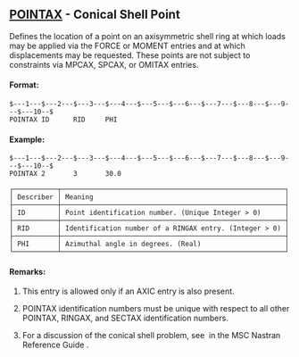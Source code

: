 ## [POINTAX](https://help.hexagonmi.com/bundle/MSC_Nastran_2022.4/page/Nastran_Combined_Book/qrg/bulkp/TOC.POINTAX.xhtml) - Conical Shell Point

Defines the location of a point on an axisymmetric shell ring at which loads may be applied via the FORCE or MOMENT entries and at which displacements may be requested. These points are not subject to constraints via MPCAX, SPCAX, or OMITAX entries.

#### Format:

```nastran
$---1---$---2---$---3---$---4---$---5---$---6---$---7---$---8---$---9---$---10--$
POINTAX ID      RID     PHI                                                     
```
#### Example:

```nastran
$---1---$---2---$---3---$---4---$---5---$---6---$---7---$---8---$---9---$---10--$
POINTAX 2       3       30.0                                                    
```
```text
┌───────────┬────────────────────────────────────────────────────────┐
│ Describer │ Meaning                                                │
├───────────┼────────────────────────────────────────────────────────┤
│ ID        │ Point identification number. (Unique Integer > 0)      │
├───────────┼────────────────────────────────────────────────────────┤
│ RID       │ Identification number of a RINGAX entry. (Integer > 0) │
├───────────┼────────────────────────────────────────────────────────┤
│ PHI       │ Azimuthal angle in degrees. (Real)                     │
└───────────┴────────────────────────────────────────────────────────┘
```
#### Remarks:

1. This entry is allowed only if an AXIC entry is also present.

2. POINTAX identification numbers must be unique with respect to all other POINTAX, RINGAX, and SECTAX identification numbers.

3. For a discussion of the conical shell problem, see   in the  MSC Nastran Reference Guide .

